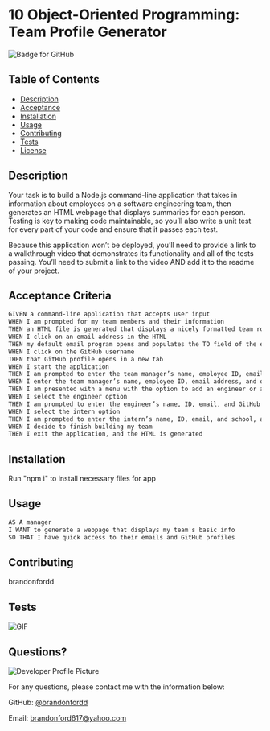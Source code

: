 # 10 Object-Oriented Programming: Team Profile Generator

![Badge for GitHub](https://img.shields.io/github/languages/top/brandonfordd/readme_generator?style=flat&logo=appveyor)

## Table of Contents
* [Description](#description)
* [Acceptance](#acceptance)
* [Installation](#installation)
* [Usage](#usage)
* [Contributing](#contributing)
* [Tests](#tests)
* [License](#license)


## Description
Your task is to build a Node.js command-line application that takes in information about employees on a software engineering team, then generates an HTML webpage that displays summaries for each person. Testing is key to making code maintainable, so you’ll also write a unit test for every part of your code and ensure that it passes each test.

Because this application won’t be deployed, you’ll need to provide a link to a walkthrough video that demonstrates its functionality and all of the tests passing. You’ll need to submit a link to the video AND add it to the readme of your project.
## Acceptance Criteria

```md
GIVEN a command-line application that accepts user input
WHEN I am prompted for my team members and their information
THEN an HTML file is generated that displays a nicely formatted team roster based on user input
WHEN I click on an email address in the HTML
THEN my default email program opens and populates the TO field of the email with the address
WHEN I click on the GitHub username
THEN that GitHub profile opens in a new tab
WHEN I start the application
THEN I am prompted to enter the team manager’s name, employee ID, email address, and office number
WHEN I enter the team manager’s name, employee ID, email address, and office number
THEN I am presented with a menu with the option to add an engineer or an intern or to finish building my team
WHEN I select the engineer option
THEN I am prompted to enter the engineer’s name, ID, email, and GitHub username, and I am taken back to the menu
WHEN I select the intern option
THEN I am prompted to enter the intern’s name, ID, email, and school, and I am taken back to the menu
WHEN I decide to finish building my team
THEN I exit the application, and the HTML is generated
```

## Installation
Run "npm i" to install necessary files for app 


## Usage 
```md
AS A manager
I WANT to generate a webpage that displays my team's basic info
SO THAT I have quick access to their emails and GitHub profiles
```

## Contributing
brandonfordd


## Tests
![GIF](https://github.com/brandonfordd/teamcard_generator/blob/main/assets/gifs/team_profile.gif?raw=true)


## Questions?
![Developer Profile Picture](https://avatars.githubusercontent.com/u/78278104?v=4) 

For any questions, please contact me with the information below:

GitHub: [@brandonfordd](https://api.github.com/users/brandonfordd)

Email: brandonford617@yahoo.com
  